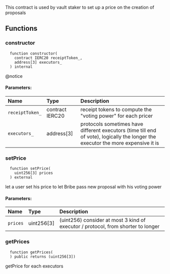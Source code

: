 This contract is used by vault staker to set up a price on the creation of proposals


## Functions
### constructor
```solidity
  function constructor(
    contract IERC20 receiptToken_,
    address[3] executors_
  ) internal
```
@notice


#### Parameters:
| Name | Type | Description                                                          |
| :--- | :--- | :------------------------------------------------------------------- |
|`receiptToken_` | contract IERC20 | receipt tokens to compute the "voting power" for each pricer
|`executors_` | address[3] | protocols sometimes have different executors (time till end of vote), logically the longer the executor the more expensive it is

### setPrice
```solidity
  function setPrice(
    uint256[3] prices
  ) external
```
let a user set his price to let Bribe pass new proposal with his voting power


#### Parameters:
| Name | Type | Description                                                          |
| :--- | :--- | :------------------------------------------------------------------- |
|`prices` | uint256[3] | (uint256) consider at most 3 kind of executor / protocol, from shorter to longer

### getPrices
```solidity
  function getPrices(
  ) public returns (uint256[3])
```
getPrice for each executors



